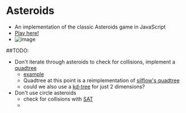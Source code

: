 Asteroids
===
* An implementation of the classic Asteroids game in JavaScript
* [Play here!](http://ilyakavalerov.com/asteroids/asteroids.html)
* ![image](http://imgur.com/Jt3dbey.gif)


##TODO:
* Don't iterate through asteroids to check for collisions, implement a [quadtree](https://github.com/ilyakava/asteroids_redo)
    * [example](https://github.com/silflow/quadtree-javascript/blob/master/quadtree.js)
    * Quadtree at this point is a reimplementation of [silflow's quadtree](https://github.com/silflow/quadtree-javascript)
    * could we also use a [kd-tree](http://en.wikipedia.org/wiki/Kd-tree) for just 2 dimensions?
* Don't use circle asteroids
    *  check for collisions with [SAT](http://gamedev.tutsplus.com/tutorials/implementation/collision-detection-with-the-separating-axis-theorem/)
    *  
